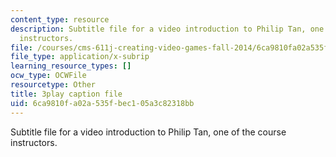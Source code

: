 ```yaml
---
content_type: resource
description: Subtitle file for a video introduction to Philip Tan, one of the course
  instructors.
file: /courses/cms-611j-creating-video-games-fall-2014/6ca9810fa02a535fbec105a3c82318bb_RY0X1oEQbb0.vtt
file_type: application/x-subrip
learning_resource_types: []
ocw_type: OCWFile
resourcetype: Other
title: 3play caption file
uid: 6ca9810f-a02a-535f-bec1-05a3c82318bb
---
```

Subtitle file for a video introduction to Philip Tan, one of the course instructors.